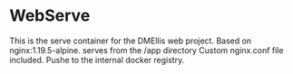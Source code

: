 # WebServe

This is the serve container for the DMEllis web project.
Based on nginx:1.19.5-alpine.
serves from the /app directory
Custom nginx.conf file included.
Pushe to the internal docker registry.